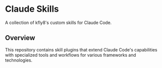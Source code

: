 # Claude Skills

A collection of kfly8's custom skills for Claude Code.

## Overview

This repository contains skill plugins that extend Claude Code's capabilities with specialized tools and workflows for various frameworks and technologies.

